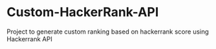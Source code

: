 # Custom-HackerRank-API
Project to generate custom ranking based on hackerrank score using Hackerrank API
